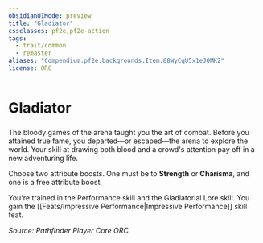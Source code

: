 ```yaml
---
obsidianUIMode: preview
title: "Gladiator"
cssclasses: pf2e,pf2e-action
tags:
  - trait/common
  - remaster
aliases: "Compendium.pf2e.backgrounds.Item.88WyCqU5x1eJ0MK2"
license: ORC
---
```

# Gladiator

### 






The bloody games of the arena taught you the art of combat. Before you attained true fame, you departed—or escaped—the arena to explore the world. Your skill at drawing both blood and a crowd's attention pay off in a new adventuring life.

Choose two attribute boosts. One must be to **Strength** or **Charisma**, and one is a free attribute boost.

You're trained in the Performance skill and the Gladiatorial Lore skill. You gain the [[Feats/Impressive Performance|Impressive Performance]] skill feat.

*Source: Pathfinder Player Core*
*ORC*